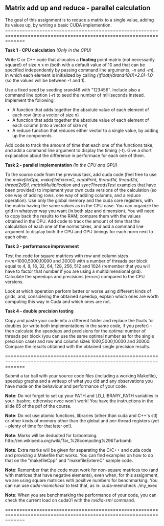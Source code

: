 <article data-history-node-id="1677" role="article" about="/node/1677" class="node node--type-assignment node--view-mode-full clearfix">
<div class="clearfix text-formatted field field--name-body field--type-text-with-summary field--label-hidden field__item"><h2>Matrix add up and reduce - parallel calculation</h2>

<p>The goal of this assignment is to reduce a matrix to a single value, adding its values up, by writing a basic CUDA implemention. ===================================================================================================================</p>

<p><strong>Task 1 - CPU calculation</strong> <em>(Only in the CPU)</em></p>

<p>Write C or C++ code that allocates a <strong>floating</strong> point matrix (not necessarily square!) of size <em>n</em> x <em>m</em> (both with a default value of 10 and that can be specified independently by passing command line arguments, <em>-n</em> and <em>-m</em>), in which each element is initialized by calling <em>((float)(drand48())*2.0)-1.0</em> (so the values will be between -1 and 1).</p>

<p>Use a fixed seed by seeding srand48 with "123456". Include also a command line option (<em>-r</em>) to seed the number of milliseconds instead. Implement the following:</p>

<ul><li>A function that adds together the absolute value of each element of each row (into a vector of size <em>n</em>)</li>
	<li>A function that adds together the absolute value of each element of each column (into a vector of size <em>m</em>)</li>
	<li>A reduce function that reduces either vector to a single value, by adding up the components.</li>
</ul><p>Add code to track the amount of time that each one of the functions take, and add a command line argument to display the timing (-t). Give a short explanation about the difference in performace for each one of them.</p>

<p><strong>Task 2 - parallel implementation</strong> <em>(In the CPU and GPU)</em></p>

<p>To the source code from the previous task, add cuda code (feel free to use the <em>makefileCpp, makefileExternC, cudaPrint, thread1d, thread2d, thread2dStl, matrixMultiplication</em> and <em>syncThreadsTest</em> examples that have been provided) to implement your own cuda versions of the calculation (so one way of adding rows, one way of adding columns, and a reduce operation). Use only the global memory and the cuda core registers, with the matrix having the same values as in the CPU case. You can organize the grid in whatever way you want (in both size and dimension). You will need to copy back the results to the RAM; compare them with the values obtained in the CPU. Add code to track the amount of time that the calculation of each one of the norms takes, and add a command line argument to display both the CPU and GPU timings for each norm next to each other.</p>

<p><strong>Task 3 - performance improvement</strong></p>

<p>Test the code for square matrices with row and column sizes <em>n</em>=<em>m</em>=1000,5000,10000 and 30000 with a number of threads per block equal to 4, 8, 16, 32, 64, 128, 256, 512 and 1024 (remember that you will have to factor that number if you are using a multidimensional grid). Calculate the speedups and precisions (errors) compared to the CPU versions.</p>

<p>Look at which operation perform better or worse using different kinds of grids, and, considering the obtained speedup, explain which ones are worth computing this way in Cuda and which ones are not.</p>

<p><strong>Task 4 - double precision testing</strong></p>

<p>Copy and paste your code into a different folder and replace the floats for doubles (or write both implementations in the same code, if you prefer) - then calculate the speedups and precisions for the optimal number of threads per block (you can use the same optimal number as for the single precision case) and row and column sizes 1000,5000,10000 and 30000. Compare the results obtained with the obtained single precision results.</p>

<p>===================================================================================================================</p>

<p>Submit a tar ball with your source code files (including a working Makefile), speedup graphs and a writeup of what you did and any observations you have made on the behaviour and performance of your code.</p>

<p><strong>Note:</strong> Do not forget to set up your PATH and LD_LIBRARY_PATH variables in your .bashrc, otherwise nvcc won't work! You have the instructions in the slide 65 of the pdf of the course.</p>

<p><strong>Note:</strong> Do not use atomic functions, libraries (other than cuda and C++'s stl) or other kinds of memory other than the global and per-thread registers (yet - plenty of time for that later on!).</p>

<p><strong>Note:</strong> Marks will be deducted for tarbombing. http://en.wikipedia.org/wiki/Tar_%28computing%29#Tarbomb</p>

<p><strong>Note:</strong> Extra marks will be given for separating the C/C++ and cuda code and providing a Makefile that works. You can find examples on how to do that on the "makefileCpp" and "makefileExternC" sample code.</p>

<p><strong>Note:</strong> Remember that the code must work for non-square matrices too (and with matrices that have negative elements), even when, for this assignment, we are using square matrices with positive numbers for benchmarking. You can run use <em>cuda-memcheck</em> to test that, as in: cuda-memcheck ./my_exec</p>

<p><strong>Note:</strong> When you are benchmarking the performance of your code, you can check the current load on cuda01 with the <em>nvidia-smi</em> command.</p>

<p>===================================================================================================================</p></div>
      
  </div>
</article>
